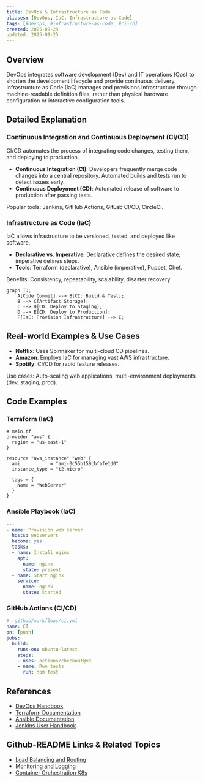 ```yaml
---
title: DevOps & Infrastructure as Code
aliases: [DevOps, IaC, Infrastructure as Code]
tags: [#devops, #infrastructure-as-code, #ci-cd]
created: 2025-09-25
updated: 2025-09-25
---
```


## Overview

DevOps integrates software development (Dev) and IT operations (Ops) to shorten the development lifecycle and provide continuous delivery. Infrastructure as Code (IaC) manages and provisions infrastructure through machine-readable definition files, rather than physical hardware configuration or interactive configuration tools.

## Detailed Explanation

### Continuous Integration and Continuous Deployment (CI/CD)

CI/CD automates the process of integrating code changes, testing them, and deploying to production.

- **Continuous Integration (CI)**: Developers frequently merge code changes into a central repository. Automated builds and tests run to detect issues early.
- **Continuous Deployment (CD)**: Automated release of software to production after passing tests.

Popular tools: Jenkins, GitHub Actions, GitLab CI/CD, CircleCI.

### Infrastructure as Code (IaC)

IaC allows infrastructure to be versioned, tested, and deployed like software.

- **Declarative vs. Imperative**: Declarative defines the desired state; imperative defines steps.
- **Tools**: Terraform (declarative), Ansible (imperative), Puppet, Chef.

Benefits: Consistency, repeatability, scalability, disaster recovery.

```mermaid
graph TD;
    A[Code Commit] --> B[CI: Build & Test];
    B --> C[Artifact Storage];
    C --> D[CD: Deploy to Staging];
    D --> E[CD: Deploy to Production];
    F[IaC: Provision Infrastructure] --> E;
```

## Real-world Examples & Use Cases

- **Netflix**: Uses Spinnaker for multi-cloud CD pipelines.
- **Amazon**: Employs IaC for managing vast AWS infrastructure.
- **Spotify**: CI/CD for rapid feature releases.

Use cases: Auto-scaling web applications, multi-environment deployments (dev, staging, prod).

## Code Examples

### Terraform (IaC)

```hcl
# main.tf
provider "aws" {
  region = "us-east-1"
}

resource "aws_instance" "web" {
  ami           = "ami-0c55b159cbfafe1d0"
  instance_type = "t2.micro"

  tags = {
    Name = "WebServer"
  }
}
```

### Ansible Playbook (IaC)

```yaml
---
- name: Provision web server
  hosts: webservers
  become: yes
  tasks:
  - name: Install nginx
    apt:
      name: nginx
      state: present
  - name: Start nginx
    service:
      name: nginx
      state: started
```

### GitHub Actions (CI/CD)

```yaml
# .github/workflows/ci.yml
name: CI
on: [push]
jobs:
  build:
    runs-on: ubuntu-latest
    steps:
    - uses: actions/checkout@v2
    - name: Run tests
      run: npm test
```

## References

- [DevOps Handbook](https://itrevolution.com/book/the-devops-handbook/)
- [Terraform Documentation](https://www.terraform.io/docs)
- [Ansible Documentation](https://docs.ansible.com/ansible/latest/index.html)
- [Jenkins User Handbook](https://www.jenkins.io/doc/book/)

## Github-README Links & Related Topics

- [Load Balancing and Routing](load-balancing-and-routing/README.md)
- [Monitoring and Logging](logging-and-monitoring/README.md)
- [Container Orchestration K8s](container-orchestration-k8s/README.md)